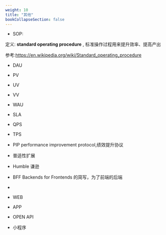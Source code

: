 ```yaml
---
weight: 10
title: "其他"
bookCollapseSection: false
---
```




- SOP: 

定义:  **standard operating procedure** , 标准操作过程用来提升效率、提高产出

参考:https://en.wikipedia.org/wiki/Standard_operating_procedure

- DAU

- PV

- UV

- VV

- WAU

- SLA

- QPS

- TPS

- PIP performance improvement protocol,绩效提升协议

- 普适性扩展

- Humble 谦逊

- BFF  Backends for Frontends 的简写，为了前端的后端

- 

- WEB
- APP
- OPEN API
- 小程序